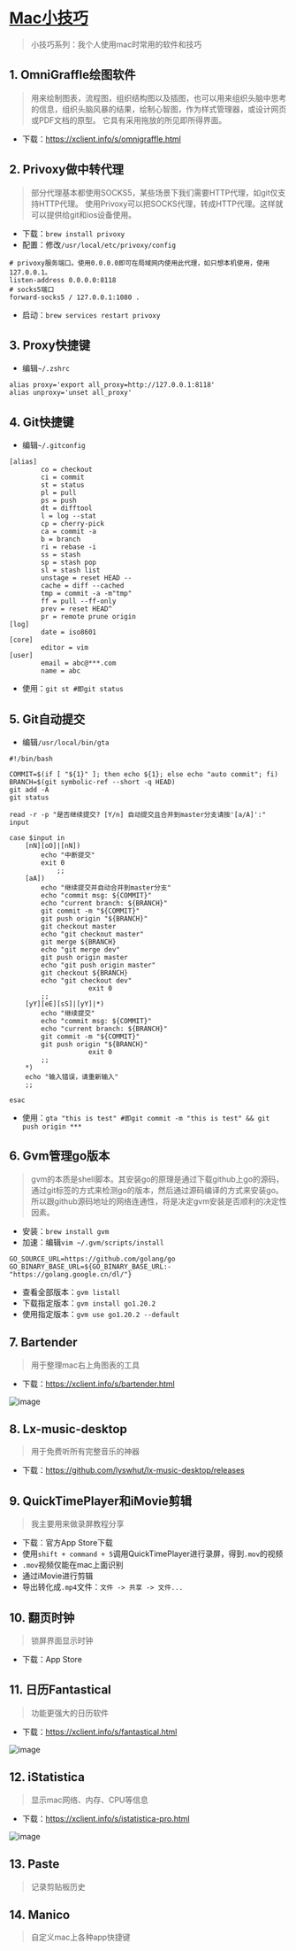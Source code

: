 # [Mac小技巧](https://github.com/EasonAssassin/blog_with_issues/issues/6)

> 小技巧系列：我个人使用mac时常用的软件和技巧

## 1. OmniGraffle绘图软件

> 用来绘制图表，流程图，组织结构图以及插图，也可以用来组织头脑中思考的信息，组织头脑风暴的结果，绘制心智图，作为样式管理器，或设计网页或PDF文档的原型。
它具有采用拖放的所见即所得界面。

- 下载：https://xclient.info/s/omnigraffle.html

## 2. Privoxy做中转代理

> 部分代理基本都使用SOCKS5，某些场景下我们需要HTTP代理，如git仅支持HTTP代理。
> 使用Privoxy可以把SOCKS代理，转成HTTP代理。这样就可以提供给git和ios设备使用。

- 下载：`brew install privoxy`
- 配置：修改`/usr/local/etc/privoxy/config`

```shell
# privoxy服务端口。使用0.0.0.0即可在局域网内使用此代理，如只想本机使用，使用127.0.0.1。
listen-address 0.0.0.0:8118
# socks5端口
forward-socks5 / 127.0.0.1:1080 .
```

- 启动：`brew services restart privoxy`

## 3. Proxy快捷键

- 编辑`~/.zshrc`

```shell
alias proxy='export all_proxy=http://127.0.0.1:8118'
alias unproxy='unset all_proxy'
```

## 4. Git快捷键

- 编辑`~/.gitconfig`

```shell
[alias]
        co = checkout
        ci = commit
        st = status
        pl = pull
        ps = push
        dt = difftool
        l = log --stat
        cp = cherry-pick
        ca = commit -a
        b = branch
        ri = rebase -i
        ss = stash
        sp = stash pop
        sl = stash list
        unstage = reset HEAD --
        cache = diff --cached
        tmp = commit -a -m"tmp"
        ff = pull --ff-only
        prev = reset HEAD^
        pr = remote prune origin   
[log]
        date = iso8601
[core]
        editor = vim
[user]
        email = abc@***.com
        name = abc
```

- 使用：`git st #即git status`

## 5. Git自动提交

- 编辑`/usr/local/bin/gta`

```shell
#!/bin/bash

COMMIT=$(if [ "${1}" ]; then echo ${1}; else echo "auto commit"; fi)
BRANCH=$(git symbolic-ref --short -q HEAD)
git add -A
git status

read -r -p "是否继续提交? [Y/n] 自动提交且合并到master分支请按'[a/A]':" input

case $input in
    [nN][oO]|[nN])
        echo "中断提交"
        exit 0
            ;;
    [aA])
        echo "继续提交并自动合并到master分支"
        echo "commit msg: ${COMMIT}"
        echo "current branch: ${BRANCH}"
        git commit -m "${COMMIT}"
        git push origin "${BRANCH}"
        git checkout master
        echo "git checkout master"
        git merge ${BRANCH}
        echo "git merge dev"
        git push origin master
        echo "git push origin master"
        git checkout ${BRANCH}
        echo "git checkout dev"
                    exit 0
        ;;
    [yY][eE][sS]|[yY]|*)
        echo "继续提交"
        echo "commit msg: ${COMMIT}"
        echo "current branch: ${BRANCH}"
        git commit -m "${COMMIT}"
        git push origin "${BRANCH}"
                    exit 0
        ;;
    *)
    echo "输入错误，请重新输入"
    ;;

esac
```

- 使用：`gta "this is test" #即git commit -m "this is test" && git push origin ***`

## 6. Gvm管理go版本

> gvm的本质是shell脚本。其安装go的原理是通过下载github上go的源码，通过git标签的方式来检测go的版本，然后通过源码编译的方式来安装go。
> 所以跟github源码地址的网络连通性，将是决定gvm安装是否顺利的决定性因素。

- 安装：`brew install gvm`
- 加速：编辑`vim ~/.gvm/scripts/install`

```shell
GO_SOURCE_URL=https://github.com/golang/go
GO_BINARY_BASE_URL=${GO_BINARY_BASE_URL:-"https://golang.google.cn/dl/"}
```

- 查看全部版本：`gvm listall`
- 下载指定版本：`gvm install go1.20.2`
- 使用指定版本：`gvm use go1.20.2 --default`

## 7. Bartender

> 用于整理mac右上角图表的工具

- 下载：https://xclient.info/s/bartender.html

![image](https://user-images.githubusercontent.com/26082007/223954618-c9d4274d-c21e-4b35-82a4-5243d29c3e8c.png)


## 8. Lx-music-desktop

> 用于免费听所有完整音乐的神器

- 下载：https://github.com/lyswhut/lx-music-desktop/releases

## 9. QuickTimePlayer和iMovie剪辑

> 我主要用来做录屏教程分享

- 下载：官方App Store下载
- 使用`shift + command + 5`调用QuickTimePlayer进行录屏，得到`.mov`的视频
- `.mov`视频仅能在mac上面识别
- 通过iMovie进行剪辑
- 导出转化成`.mp4`文件：`文件 -> 共享 -> 文件...`

## 10. 翻页时钟

> 锁屏界面显示时钟

- 下载：App Store

## 11. 日历Fantastical 

> 功能更强大的日历软件

- 下载：https://xclient.info/s/fantastical.html

![image](https://user-images.githubusercontent.com/26082007/223973586-444bb72f-c725-4f5c-b91b-4fae13a05c14.png)

## 12. iStatistica

> 显示mac网络、内存、CPU等信息

- 下载：https://xclient.info/s/istatistica-pro.html

![image](https://user-images.githubusercontent.com/26082007/223982037-22d351a6-d26e-476c-9513-85a590fba34e.png)

## 13. Paste

> 记录剪贴板历史

## 14. Manico

> 自定义mac上各种app快捷键

